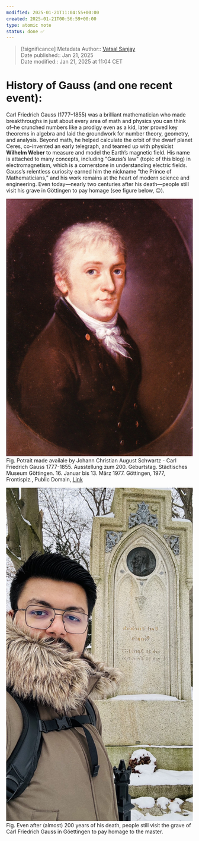 ```yaml
---
modified: 2025-01-21T11:04:55+00:00
created: 2025-01-21T00:56:59+00:00
type: atomic note
status: done ✅
---
```

> [!significance] Metadata
> Author:: [Vatsal Sanjay](https://vatsalsanjay.com)<br>
> Date published:: Jan 21, 2025<br>
> Date modified:: Jan 21, 2025 at 11:04 CET

# History of Gauss (and one recent event):

Carl Friedrich Gauss (1777–1855) was a brilliant mathematician who made breakthroughs in just about every area of math and physics you can think of–he crunched numbers like a prodigy even as a kid, later proved key theorems in algebra and laid the groundwork for number theory, geometry, and analysis. Beyond math, he helped calculate the orbit of the dwarf planet Ceres, co-invented an early telegraph, and teamed up with physicist **Wilhelm Weber** to measure and model the Earth’s magnetic field. His name is attached to many concepts, including "Gauss’s law" (topic of this blog) in electromagnetism, which is a cornerstone in understanding electric fields. Gauss’s relentless curiosity earned him the nickname "the Prince of Mathematicians,” and his work remains at the heart of modern science and engineering. Even today—nearly two centuries after his death—people still visit his grave in Göttingen to pay homage (see figure below, 😉).

![|250](_Media/20250120200507219_Gauss%20law%20of%20Electrostatics.png)
Fig. Potrait made availale by Johann Christian August Schwartz - Carl Friedrich Gauss 1777-1855. Ausstellung zum 200. Geburtstag. Städtisches Museum Göttingen. 16. Januar bis 13. März 1977. Göttingen, 1977, Frontispiz., Public Domain, <a href="https://commons.wikimedia.org/w/index.php?curid=65731822">Link</a>

![|250](_Media/20250120200806664_Gauss%20law%20of%20Electrostatics.png)
Fig. Even after (almost) 200 years of his death, people still visit the grave of Carl Friedrich Gauss in Göettingen to pay homage to the master. 